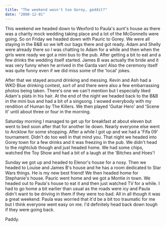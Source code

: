 ```yaml
---
title: "The weekend wasn't too Gorey, geddit?"
date: "2008-12-01"
---
```

This weekend we headed down to Wexford to Paula's aunt's house as there was a charity mock wedding taking place and a lot of the McGonnells were going. So on Friday we headed down with Pauric to Gorey. We were all staying in the B&B so we left our bags there and got ready. Adam and Shelly were already there so I was chatting to Adam for a while and then when the girls were ready we got a mini bus to the pub. After getting a bit to eat and a few drinks the wedding itself started. James B was actually the bride and it was very funny when he arrived in the Garda van! Also the ceremony itself was quite funny even if we did miss some of the 'local' jokes.

After that we stayed around drinking and messing. Kevin and Ash had a WKD Blue drinking contest, sort of and there were also a few embarrassing photos being taken. There's one we can't mention but I especially liked Adam's plats in his hair. At the end of the night we headed back to the B&B in the mini bus and had a bit of a singsong. I wowed everybody with my rendition of Human by The Killers. We then played 'Guitar Hero' and 'Scene It' until about three or four in the morning.

Saturday morning I managed to get up for breakfast at about eleven but went to bed soon after that for another lie down. Nearly everyone else went to Arcklow for some shopping. After a while I got up and we had a 'Fifa 09' tournament. Didn't do too well in that mind you. That night we headed into Gorey town for a few drinks and it was freezing in the pub. We didn't head to the nightclub though and just headed home. We had some chips, watched the Toy Show and had a bit of a laugh at the 'Bitches and Hoes'!

Sunday we got up and headed to Elenor's house for a nosy. Then we headed to Louise and James B's house and he has a room dedicated to Star Wars things. He is my new best friend! We then headed home for Stephanie's house. Pauric went home and we got a Montie in town. We headed out to Paula's house to eat it and then just watched TV for a while. I had to go home a bit earlier than usual as the roads were icy and Paula didn't want to be driving in them if they were too bad. All in all though it was a great weekend. Paula was worried that it'd be a bit too traumatic for me but I think everyone went easy on me. I'd definitely head back down tough if they were going back.

Paddy.